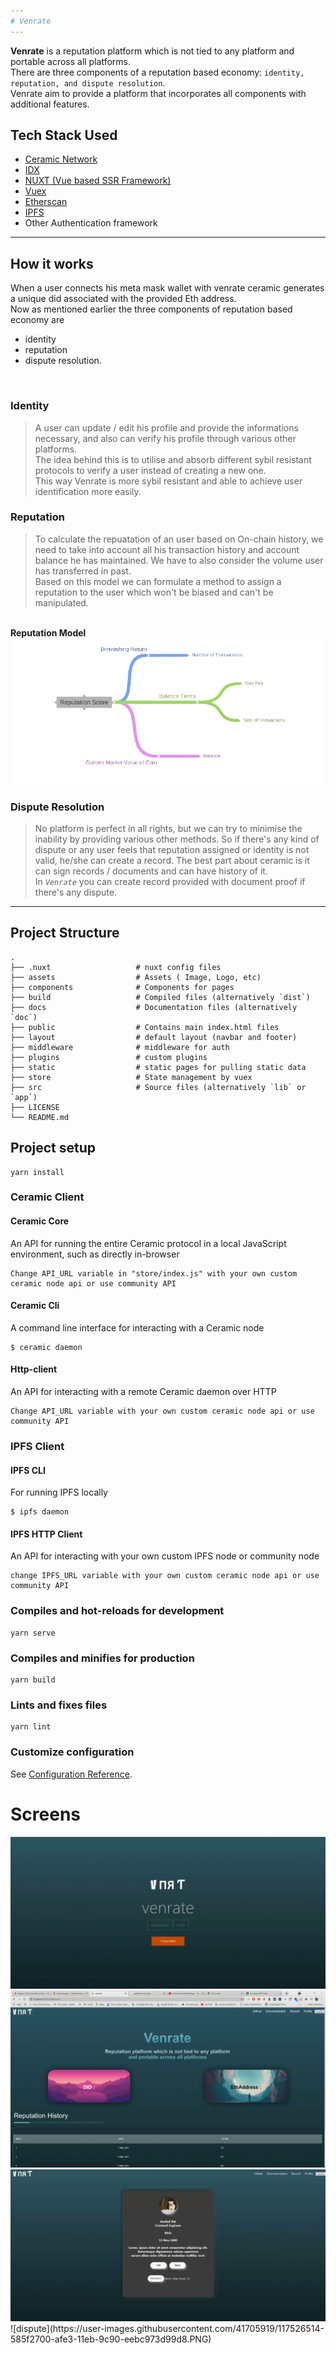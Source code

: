 ```yaml
---
# Venrate
---
```

<strong>Venrate</strong> is a reputation platform which is not tied to any platform and portable across all platforms.
<br/>
There are three components of a reputation based economy: `identity, reputation, and dispute resolution`.
<br/>
Venrate aim to provide a platform that incorporates all components with additional features.

## Tech Stack Used
 - [Ceramic Network](https://ceramic.network)
 - [IDX](https://idx.xyz/)
 - [NUXT (Vue based SSR Framework)](https://nuxtjs.org/)
 - [Vuex](https://vuex.vuejs.org/)
 - [Etherscan](https://etherscan.io/)
 - [IPFS](https://ipfs.io/)
 - Other Authentication framework
---

## How it works
When a user connects his meta mask wallet with venrate ceramic generates a unique did associated with the provided Eth address.<br/>
Now as mentioned earlier the three components of reputation based economy are
-  identity
-  reputation 
-  dispute resolution.
<br/>

### Identity
>A user can update / edit his profile and provide the informations necessary, and also can verify his profile through various other platforms.<br/>
>The idea behind this is to utilise and  absorb different sybil resistant protocols to verify a user instead of creating a new one. <br/>
>This way Venrate is more sybil resistant and able to achieve user identification more easily.

### Reputation
>To calculate the repuatation of an user based on On-chain history, we need to take into account all his transaction history and account balance he has maintained.
>We have to also consider the volume user has transferred in past.<br/>
>Based on this model we can formulate a method to assign a reputation to the user which won't be biased and can't be manipulated. 
<br/>
<strong>Reputation Model</strong>
<img src="./f2.png"></img>

### Dispute Resolution
>No platform is perfect in all rights, but we can try to minimise the inability by providing various other methods.
>So if there's any kind of dispute or any user feels that reputation assigned or identity is not valid, he/she can create a record.
>The best part about ceramic is it can sign records / documents and can have history of it. <br/>
>In *`Venrate`* you can create record provided with document proof if there's any dispute.
---

## Project Structure
    .
    ├── .nuxt                   # nuxt config files
    ├── assets                  # Assets ( Image, Logo, etc) 
    ├── components              # Components for pages 
    ├── build                   # Compiled files (alternatively `dist`)
    ├── docs                    # Documentation files (alternatively `doc`)
    ├── public                  # Contains main index.html files
    ├── layout                  # default layout (navbar and footer)
    ├── middleware              # middleware for auth
    ├── plugins                 # custom plugins
    ├── static                  # static pages for pulling static data
    ├── store                   # State management by vuex
    ├── src                     # Source files (alternatively `lib` or `app`)             
    ├── LICENSE
    └── README.md

## Project setup
```
yarn install
```
### Ceramic Client
<!-- tabs:start -->

#### **Ceramic Core**
An API for running the entire Ceramic protocol in a local JavaScript environment, such as directly in-browser
```
Change API_URL variable in "store/index.js" with your own custom ceramic node api or use community API

```

#### **Ceramic Cli**
A command line interface for interacting with a Ceramic node

```
$ ceramic daemon
```
#### **Http-client**
An API for interacting with a remote Ceramic daemon over HTTP
```
Change API_URL variable with your own custom ceramic node api or use community API
```

<!-- tabs:end -->
### IPFS Client
<!-- tabs:start -->

#### **IPFS CLI**
For running IPFS locally
```
$ ipfs daemon
```

#### **IPFS HTTP Client**
An API for interacting with your own custom IPFS node or community node
```
change IPFS_URL variable with your own custom ceramic node api or use community API
```

<!-- tabs:end -->

### Compiles and hot-reloads for development
```
yarn serve
```

### Compiles and minifies for production
```
yarn build
```

### Lints and fixes files
```
yarn lint
```

### Customize configuration
See [Configuration Reference](https://cli.vuejs.org/config/).

# Screens

<img src="./login.gif">
<img src="./dash.gif">
<img src="./profile.gif">
![dispute](https://user-images.githubusercontent.com/41705919/117526514-585f2700-afe3-11eb-9c90-eebc973d99d8.PNG)

